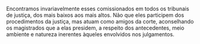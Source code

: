 ﻿Encontramos invariavelmente esses comissionados em todos os tribunais de justiça, dos mais baixos aos mais altos. Não que eles participem dos procedimentos da justiça, mas atuam como amigos da corte, aconselhando os magistrados que a elas presidem, a respeito dos antecedentes, meio ambiente e natureza inerentes àqueles envolvidos nos julgamentos.